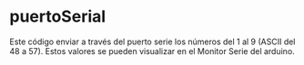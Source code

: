 # puertoSerial
Este código enviar a través del puerto serie los números del 1 al 9 (ASCII del 48 a 57).
Estos valores se pueden visualizar en el Monitor Serie del arduino.
